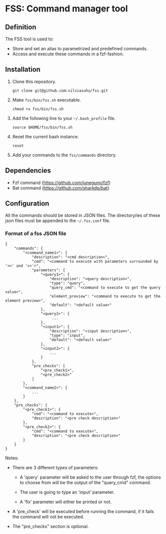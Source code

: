# FSS: Command manager tool

## Definition
The FSS tool is used to:
- Store and set an alias to parametrized and predefined commands.
- Access and execute these commands in a fzf-fashion.

## Installation

1. Clone this repository.
   ```
   git clone git@github.com:silviasuhu/fss.git
   ```

2. Make `fss/bin/fss.sh` executable.
   ```
   chmod +x fss/bin/fss.sh
   ```

3. Add the following line to your `~/.bash_profile` file.
   ```
   source $HOME/fss/bin/fss.sh
   ```

4. Reset the current bash instance.
   ```
   reset
   ```

5. Add your commands to the `fss/commands` directory.
   

## Dependencies

- Fzf command (https://github.com/junegunn/fzf)
- Bat command (https://github.com/sharkdp/bat)

## Configuration

All the commands should be stored in JSON files.
The directory/ies of these json files must be appended to the `~/.fss.conf` file.

### Format of a fss JSON file

```
{
    "commands": {
        "<command_name1>": {
            "description": "<cmd description>",
            "cmd": "<command to execute with parameters surrounded by '<<' and '>>'>",
            "parameters": {
                "<query1>": {
                    "description": "<query description>",
                    "type": "query",
                    "query_cmd": "<command to execute to get the query value>", 
                    "element_preview": "<command to execute to get the element preview>",
                    "default": "<default value>"
                },
                "<query2>": {
                     ...
                },
                "<input1>": {
                    "description": "<input description>",
                    "type": "input",
                    "default": "<default value>"
                },
                "<input2>": {
                    ...
                }
            },
            "pre_checks": [
                "<pre_check1>",
                "<pre_check2>"
            ]
        },
        "<command_name2>": {
            ...
        }
    },
    "pre_checks": {
        "<pre_check1>": {
            "cmd": "<command to execute>",
            "description": "<pre check description>"
        },
        "<pre_check2>": {
            "cmd": "<command to execute>",
            "description": "<pre check description>"
        }
    }
}
```

Notes:

- There are 3 different types of parameters:
    
   - A 'query' parameter will be asked to the user through fzf, the options to choose from 
      will be the output of the "query_cmd" command.
      
   - The user is going to type an 'input' parameter.
       
   - A 'fix' parameter will either be printed or not.
       
- A 'pre_check' will be executed before running the command, if it fails the command will
      not be executed.
  
- The "pre_checks" section is optional.
